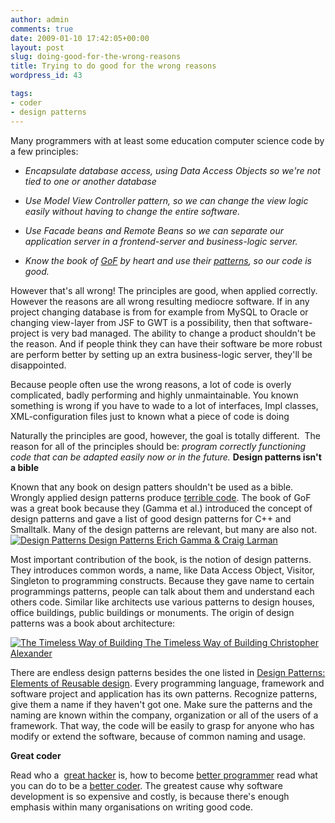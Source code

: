 ```yaml
---
author: admin
comments: true
date: 2009-01-10 17:42:05+00:00
layout: post
slug: doing-good-for-the-wrong-reasons
title: Trying to do good for the wrong reasons
wordpress_id: 43

tags:
- coder
- design patterns
---
```


Many programmers with at least some education computer science code by a few principles:



	
  * _Encapsulate database access, using Data Access Objects so we're not tied to one or another database_

	
  * _Use Model View Controller pattern, so we can change the view logic easily without having to change the entire software._

	
  * _Use Facade beans and Remote Beans so we can separate our application server in a frontend-server and business-logic server._

	
  * _Know the book of [GoF](http://clk.tradedoubler.com/click?a=1601421&p=67859&g=17297702&epi=1001004004976354) by heart and use their [patterns](http://en.wikipedia.org/wiki/Design_Patterns), so our code is good._


However that's all wrong! The principles are good, when applied correctly. However the reasons are all wrong resulting mediocre software. If in any project changing database is from for example from MySQL to Oracle or changing view-layer from JSF to GWT is a possibility, then that software-project is very bad managed. The ability to change a product shouldn't be the reason. And if people think they can have their software be more robust are perform better by setting up an extra business-logic server, they'll be disappointed.

Because people often use the wrong reasons, a lot of code is overly complicated, badly performing and highly unmaintainable. You known something is wrong if you have to wade to a lot of interfaces, Impl classes, XML-configuration files just to known what a piece of code is doing

Naturally the principles are good, however, the goal is totally different.  The reason for all of the principles should be: _program correctly functioning code that can be adapted easily now or in the future._
**Design patterns isn't a bible**


Known that any book on design patters shouldn't be used as a bible. Wrongly applied design patterns produce [terrible code](http://blog.thinkrelevance.com/2007/5/17/design-patterns-are-code-smells). The book of GoF was a great book because they (Gamma et al.) introduced the concept of design patterns and gave a list of good design patterns for C++ and Smalltalk. Many of the design patterns are relevant, but many are also not.
[![Design Patterns](http://www.bol.com/intershoproot/thumb/BOOKCOVER/FC/1/4/0/5/8/1405837306.gif)
Design Patterns
Erich Gamma & Craig Larman
](http://clk.tradedoubler.com/click?a=1601917&p=67859&g=17297702&epi=1001004004976354)

Most important contribution of the book, is the notion of design patterns. They introduces common words, a name, like Data Access Object, Visitor, Singleton to programming constructs. Because they gave name to certain programmings patterns, people can talk about them and understand each others code. Similar like architects use various patterns to design houses, office buildings, public buildings or monuments. The origin of design patterns was a book about architecture:

[![The Timeless Way of Building](http://www.bol.com/intershoproot/thumb/BOOKCOVER/FC/0/1/9/5/0/0195024028.gif)
The Timeless Way of Building
Christopher Alexander
](http://clk.tradedoubler.com/click?a=1601917&p=67859&g=17297702&epi=1001004000020130)

There are endless design patterns besides the one listed in [Design Patterns: Elements of Reusable design](http://en.wikipedia.org/wiki/Design_Patterns). Every programming language, framework and software project and application has its own patterns. Recognize patterns, give them a name if they haven't got one. Make sure the patterns and the naming are known within the company, organization or all of the users of a framework. That way, the code will be easily to grasp for anyone who has modify or extend the software, because of common naming and usage.

**Great coder**

Read who a  [great hacker](http://www.paulgraham.com/gh.html) is, how to become [better programmer](http://www.flipcode.com/archives/Being_A_Better_Programmer.shtml) read what you can do to be a [better coder](http://www.codinghorror.com/blog/archives/001138.html). The greatest cause why software development is so expensive and costly, is because there's enough emphasis within many organisations on writing good code.
